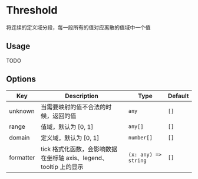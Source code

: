 # Threshold

将连续的定义域分段，每一段所有的值对应离散的值域中一个值

## Usage
TODO

## Options
| Key | Description | Type | Default|
| ----| ----------- | -----| -------|
| unknown | 当需要映射的值不合法的时候，返回的值 | <code>any</code> | `[]` |
| range | 值域，默认为 [0, 1] | <code>any[]</code> | `[]` |
| domain | 定义域，默认为 [0, 1] | <code>number[]</code> | `[]` |
| formatter | tick 格式化函数，会影响数据在坐标轴 axis、legend、tooltip 上的显示 | <code>(x: any) => string</code> | `[]` |